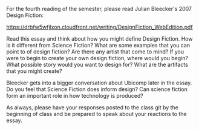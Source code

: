 For the fourth reading of the semester, please read Julian Bleecker's 2007 Design Fiction:

https://drbfw5wfjlxon.cloudfront.net/writing/DesignFiction_WebEdition.pdf

Read this essay and think about how you might define Design Fiction. How is it different from Science Fiction? What are some examples that you can point to of design fiction? Are there any artist that come to mind? If you were to begin to create your own design fiction, where would you begin? What possible story would you want to design for? What are the artifacts that you might create?

Bleecker gets into a bigger conversation about Ubicomp later in the essay. Do you feel that Science Fiction does inform design? Can science fiction form an important role in how technology is produced?

As always, please have your responses posted to the class git by the beginning of class and be prepared to speak about your reactions to the essay.
